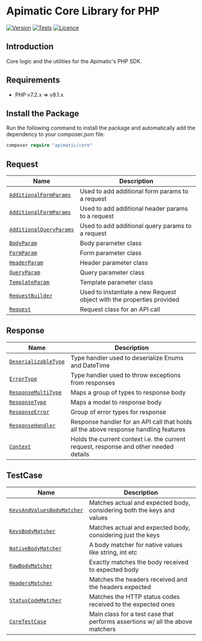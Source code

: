 # Apimatic Core Library for PHP

[![Version][packagist-version]][packagist-url]
[![Tests][test-badge]][test-url]
[![Licence][license-badge]][license-url]

## Introduction

Core logic and the utilities for the Apimatic's PHP SDK.

## Requirements
- PHP v7.2.x => v8.1.x

## Install the Package

Run the following command to install the package and automatically add the dependency to your composer.json file:

```php
composer require "apimatic/core"
```

## Request
| Name                                                                        | Description                                                           |
|-----------------------------------------------------------------------------|-----------------------------------------------------------------------|
| [`AdditionalFormParams`](src/Request/Parameters/AdditionalFormParams.php)   | Used to add additional form params to a request                       |
| [`AdditionalFormParams`](src/Request/Parameters/AdditionalHeaderParams.php) | Used to add additional header params to a request                     |
| [`AdditionalQueryParams`](src/Request/Parameters/AdditionalQueryParams.php) | Used to add additional query params to a request                      |
| [`BodyParam`](src/Request/Parameters/BodyParam.php)                         | Body parameter class                                                  |
| [`FormParam`](src/Request/Parameters/FormParam.php)                         | Form parameter class                                                  |
| [`HeaderParam`](src/Request/Parameters/HeaderParam.php)                     | Header parameter class                                                |
| [`QueryParam`](src/Request/Parameters/QueryParam.php)                       | Query parameter class                                                 |
| [`TemplateParam`](src/Request/Parameters/TemplateParam.php)                 | Template parameter class                                              |
| [`RequestBuilder`](src/Request/RequestBuilder.php)                          | Used to instantiate a new Request object with the properties provided |
| [`Request`](src/Request/Request.php)                                        | Request class for an API call                                         |

## Response
| Name                                                                        | Description                                                                           |
|-----------------------------------------------------------------------------|---------------------------------------------------------------------------------------|
| [`DeserializableType`](src/Response/Types/DeserializableType.php)           | Type handler used to deserialize Enums and DateTime                                   |
| [`ErrorType`](src/Response/Types/ErrorType.php)                             | Type handler used to throw exceptions from responses                                  |
| [`ResponseMultiType`](src/Response/Types/ResponseMultiType.php)             | Maps a group of types to response body                                                |
| [`ResponseType`](src/Response/Types/ResponseType.php)                       | Maps a model to response body                                                         |
| [`ResponseError`](src/Response/ResponseError.php)                           | Group of error types for response                                                     |
| [`ResponseHandler`](src/Response/ResponseHandler.php)                       | Response handler for an API call that holds all the above response handling features  |
| [`Context`](src/Response/Context.php)                                       | Holds the current context i.e. the current request, response and other needed details |

## TestCase
| Name                                                                                 | Description                                                                  |
|--------------------------------------------------------------------------------------|------------------------------------------------------------------------------|
| [`KeysAndValuesBodyMatcher`](src/TestCase/BodyMatchers/KeysAndValuesBodyMatcher.php) | Matches actual and expected body, considering both the keys and values       |
| [`KeysBodyMatcher`](src/TestCase/BodyMatchers/KeysBodyMatcher.php)                   | Matches actual and expected body, considering just the keys                  |
| [`NativeBodyMatcher`](src/TestCase/BodyMatchers/NativeBodyMatcher.php)               | A body matcher for native values like string, int etc                        |
| [`RawBodyMatcher`](src/TestCase/BodyMatchers/RawBodyMatcher.php)                     | Exactly matches the body received to expected body                           |
| [`HeadersMatcher`](src/TestCase/HeadersMatcher.php)                                  | Matches the headers received and the headers expected                        |
| [`StatusCodeMatcher`](src/TestCase/StatusCodeMatcher.php)                            | Matches the HTTP status codes received to the expected ones                  |
| [`CoreTestCase`](core-lib-php/src/TestCase/CoreTestCase.php)                         | Main class for a test case that performs assertions w/ all the above matchers|


[packagist-url]: https://packagist.org/packages/apimatic/core
[packagist-version]: https://img.shields.io/packagist/v/apimatic/core.svg?style=flat
[packagist-downloads]: https://img.shields.io/packagist/dm/apimatic/core.svg?style=flat
[test-badge]: https://github.com/apimatic/core-lib-php/actions/workflows/test.yml/badge.svg
[test-url]: https://github.com/apimatic/core-lib-php/actions/workflows/test.yml
[license-badge]: https://img.shields.io/badge/licence-APIMATIC-blue
[license-url]: LICENSE